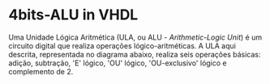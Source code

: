 # 4bits-ALU in VHDL
Uma Unidade Lógica Aritmética (ULA, ou ALU - *Arithmetic-Logic Unit*) é um circuito digital que realiza operações lógico-aritméticas.
A ULA aqui descrita, representada no diagrama abaixo, realiza seis operações básicas: adição, subtração, 'E' lógico, 'OU' lógico, 'OU-exclusivo' lógico e complemento de 2.


